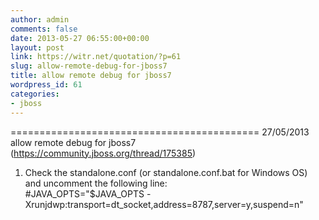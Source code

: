 ```yaml
---
author: admin
comments: false
date: 2013-05-27 06:55:00+00:00
layout: post
link: https://witr.net/quotation/?p=61
slug: allow-remote-debug-for-jboss7
title: allow remote debug for jboss7
wordpress_id: 61
categories:
- jboss
---
```



  
=========================================== 27/05/2013  
allow remote debug for jboss7  
(https://community.jboss.org/thread/175385)  
1. Check the standalone.conf (or standalone.conf.bat for Windows OS) and uncomment the following line:  
#JAVA_OPTS="$JAVA_OPTS -Xrunjdwp:transport=dt_socket,address=8787,server=y,suspend=n"  


  




